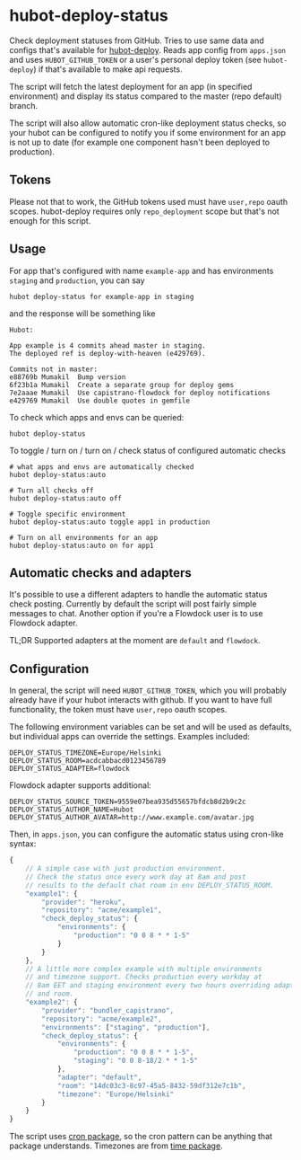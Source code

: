 hubot-deploy-status
===================

Check deployment statuses from GitHub. Tries to use same data and configs that's available for [hubot-deploy](https://github.com/atmos/hubot-deploy). Reads app config from `apps.json` and uses `HUBOT_GITHUB_TOKEN` or a user's personal deploy token (see `hubot-deploy`) if that's available to make api requests.

The script will fetch the latest deployment for an app (in specified environment) and display its status compared to the master (repo default) branch.

The script will also allow automatic cron-like deployment status checks, so your hubot can be configured to notify you if some environment for an app is not up to date (for example one component hasn't been deployed to production).

Tokens
------

Please not that to work, the GitHub tokens used must have `user,repo` oauth scopes. hubot-deploy requires only `repo_deployment` scope but that's not enough for this script.

Usage
-----

For app that's configured with name `example-app` and has environments `staging` and `production`, you can say

```
hubot deploy-status for example-app in staging
```

and the response will be something like

```
Hubot:

App example is 4 commits ahead master in staging.
The deployed ref is deploy-with-heaven (e429769).

Commits not in master:
e88769b Mumakil  Bump version
6f23b1a Mumakil  Create a separate group for deploy gems
7e2aaae Mumakil  Use capistrano-flowdock for deploy notifications
e429769 Mumakil  Use double quotes in gemfile

```

To check which apps and envs can be queried:

```
hubot deploy-status
```

To toggle / turn on / turn on / check status of configured automatic checks

```
# what apps and envs are automatically checked
hubot deploy-status:auto

# Turn all checks off
hubot deploy-status:auto off

# Toggle specific environment
hubot deploy-status:auto toggle app1 in production

# Turn on all environments for an app
hubot deploy-status:auto on for app1
```

Automatic checks and adapters
-----------------------------

It's possible to use a different adapters to handle the automatic status check posting. Currently by default the script will post fairly simple messages to chat. Another option if you're a Flowdock user is to use Flowdock adapter.

TL;DR Supported adapters at the moment are `default` and `flowdock`.


Configuration
-------------

In general, the script will need `HUBOT_GITHUB_TOKEN`, which you will probably already have if your hubot interacts with github. If you want to have full functionality, the token must have `user,repo` oauth scopes.

The following environment variables can be set and will be used as defaults, but individual apps can override the settings. Examples included:

```
DEPLOY_STATUS_TIMEZONE=Europe/Helsinki
DEPLOY_STATUS_ROOM=acdcabbacd0123456789
DEPLOY_STATUS_ADAPTER=flowdock
```
Flowdock adapter supports additional:
```
DEPLOY_STATUS_SOURCE_TOKEN=9559e07bea935d55657bfdcb8d2b9c2c
DEPLOY_STATUS_AUTHOR_NAME=Hubot
DEPLOY_STATUS_AUTHOR_AVATAR=http://www.example.com/avatar.jpg
```

Then, in `apps.json`, you can configure the automatic status using cron-like syntax:
```javascript
{
    // A simple case with just production environment.
    // Check the status once every work day at 8am and post
    // results to the default chat room in env DEPLOY_STATUS_ROOM.
    "example1": {
        "provider": "heroku",
        "repository": "acme/example1",
        "check_deploy_status": {
            "environments": {
                "production": "0 0 8 * * 1-5"
            }
        }
    },
    // A little more complex example with multiple environments
    // and timezone support. Checks production every workday at
    // 8am EET and staging environment every two hours overriding adapter,
    // and room.
    "example2": {
        "provider": "bundler_capistrano",
        "repository": "acme/example2",
        "environments": ["staging", "production"],
        "check_deploy_status": {
            "environments": {
                "production": "0 0 8 * * 1-5",
                "staging": "0 0 8-18/2 * * 1-5"
            },
            "adapter": "default",
            "room": "14dc03c3-8c97-45a5-8432-59df312e7c1b",
            "timezone": "Europe/Helsinki"
        }
    }
}

```

The script uses [cron package](https://www.npmjs.org/package/cron), so the cron pattern can be anything that package understands. Timezones are from [time package](https://www.npmjs.org/package/time).
